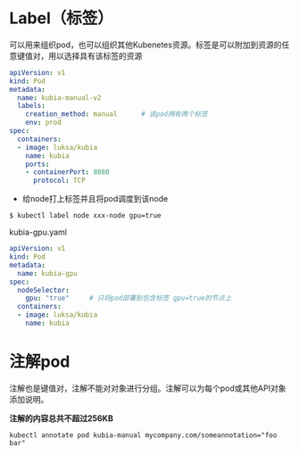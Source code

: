 



# Label（标签）

可以用来组织pod，也可以组织其他Kubenetes资源。标签是可以附加到资源的任意键值对，用以选择具有该标签的资源

```yaml
apiVersion: v1
kind: Pod
metadata:
  name: kubia-manual-v2
  labels:
    creation_method: manual      # 该pod拥有两个标签
    env: prod
spec:
  containers:
  - image: luksa/kubia
    name: kubia
    ports:
    - containerPort: 8080
      protocol: TCP
```

- 给node打上标签并且将pod调度到该node

```shell
$ kubectl label node xxx-node gpu=true
```

kubia-gpu.yaml

```yaml
apiVersion: v1
kind: Pod
metadata:
  name: kubia-gpu
spec:
  nodeSelector:
    gpu: "true"     # 只将pod部署到包含标签 gpu=true的节点上
  containers:
  - image: luksa/kubia
    name: kubia
```

# 注解pod

注解也是键值对，注解不能对对象进行分组。注解可以为每个pod或其他API对象添加说明。

**注解的内容总共不超过256KB**

```shell
kubectl annotate pod kubia-manual mycompany.com/someannotation="foo bar"
```

